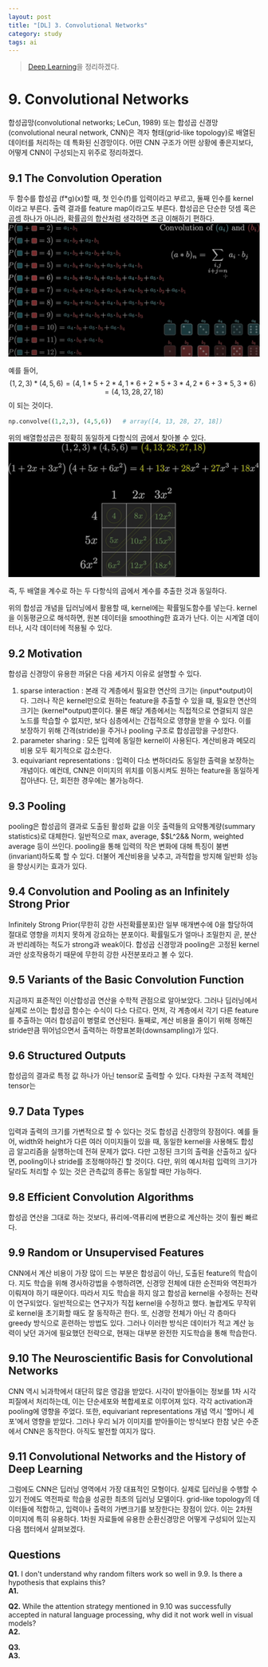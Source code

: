 ```yaml
---
layout: post
title: "[DL] 3. Convolutional Networks"
category: study
tags: ai
---
```


> [Deep Learning]을 정리하겠다.

# 9. Convolutional Networks

합성곱망(convolutional networks; LeCun, 1989) 또는 합성곱 신경망(convolutional neural network, CNN)은 격자 형태(grid-like topology)로 배열된 데이터를 처리하는 데 특화된 신경망이다. 어떤 CNN 구조가 어떤 상황에 좋은지보다, 어떻게 CNN이 구성되는지 위주로 정리하겠다.

## 9.1 The Convolution Operation
두 함수를 합성곱 (f*g)(x)할 때, 첫 인수(f)를 입력이라고 부르고, 둘째 인수를 kernel이라고 부른다. 출력 결과를 feature map이라고도 부른다.
합성곱은 단순한 덧셈 혹은 곱셈 하나가 아니라, 확률곱의 합산처럼 생각하면 조금 이해하기 편하다.
![two_random_convol](/assets/img/2024-04-08/two_random_convol.png)

예를 들어, $$(1,2,3)*(4,5,6) = (4, 1*5+2*4, 1*6+2*5+3*4, 2*6+3*5, 3*6) = (4, 13, 28, 27, 18)$$ 이 되는 것이다.

```python
np.convolve((1,2,3), (4,5,6))   # array([4, 13, 28, 27, 18])
```

위의 배열합성곱은 정확히 동일하게 다항식의 곱에서 찾아볼 수 있다.
![polynomial_multiplication](/assets/img/2024-04-08/polynomial_multiplication.png)

즉, 두 배열을 계수로 하는 두 다항식의 곱에서 계수를 추출한 것과 동일하다.

위의 합성곱 개념을 딥러닝에서 활용할 때, kernel에는 확률밀도함수를 넣는다. 
kernel을 이동평균으로 해석하면, 원본 데이터을 smoothing한 효과가 난다. 이는 시계열 데이터나, 시각 데이터에 적용될 수 있다.

## 9.2 Motivation
합성곱 신경망이 유용한 까닭은 다음 세가지 이유로 설명할 수 있다.
1) sparse interaction : 본래 각 계층에서 필요한 연산의 크기는 (input\*output)이다. 그러나 작은 kernel만으로 원하는 feature을 추출할 수 있을 떄, 필요한 연산의 크기는 (kernel\*output)뿐이다. 물론 해당 계층에서는 직접적으로 연결되지 않은 노드를 학습할 수 없지만, 보다 심층에서는 간접적으로 영향을 받을 수 있다. 이를 보장하기 위해 간격(stride)을 주거나 pooling 구조로 합성곱망을 구성한다.
2) parameter sharing : 모든 입력에 동일한 kernel이 사용된다. 계산비용과 메모리 비용 모두 획기적으로 감소한다.
3) equivariant representations : 입력이 다소 변하더라도 동일한 출력을 보장하는 개념이다. 예컨데, CNN은 이미지의 위치를 이동시켜도 원하는 feature을 동일하게 잡아낸다. 단, 회전한 경우에는 불가능하다.

## 9.3 Pooling
pooling은 합성곱의 결과로 도출된 활성화 값을 이웃 출력들의 요약통계량(summary statistics)로 대체한다. 일반적으로 max, average, $$L^2&& Norm, weighted average 등이 쓰인다.
pooling을 통해 입력의 작은 변화에 대해 특징이 불변(invariant)하도록 할 수 있다. 
더불어 계산비용을 낮추고, 과적합을 방지해 일반화 성능을 향상시키는 효과가 있다.

## 9.4 Convolution and Pooling as an Infinitely Strong Prior
Infinitely Strong Prior(무한히 강한 사전확률분포)란 일부 매개변수에 0을 할당하여 절대로 영향을 끼치지 못하게 강요하는 분포이다. 확률밀도가 얼마나 조밀한지 곧, 분산과 반리례하는 척도가 strong과 weak이다.
합성곱 신경망과 pooling은 고정된 kernel과만 상호작용하기 때문에 무한히 강한 사전분포라고 볼 수 있다. 

## 9.5 Variants of the Basic Convolution Function
지금까지 표준적인 이산합성곱 연산을 수학적 관점으로 알아보았다.
그러나 딥러닝에서 실제로 쓰이는 합성곱 함수는 수식이 다소 다르다.
먼저, 각 계층에서 각기 다른 feature를 추출하는 여러 합성곱이 병렬로 연산된다.
둘째로, 계산 비용을 줄이기 위해 정해진 stride만큼 뛰어넘으면서 출력하는 하향표본화(downsampling)가 있다.

## 9.6 Structured Outputs
합성곱의 결과로 특정 값 하나가 아닌 tensor로 출력할 수 있다. 다차원 구조적 객체인 tensor는 

## 9.7 Data Types
입력과 출력의 크기를 가변적으로 할 수 있다는 것도 합성곱 신경망의 장점이다.
예를 들어, width와 height가 다른 여러 이미지들이 있을 때, 동일한 kernel을 사용해도 합성곱 알고리즘을 실행하는데 전혀 문제가 없다.
다만 고정된 크기의 출력을 산출하고 싶다면, pooling이나 stride를 조정해야하긴 할 것이다.
다만, 위의 예시처럼 입력의 크기가 달라도 처리할 수 있는 것은 관측값의 종류는 동일할 때만 가능하다.

## 9.8 Efficient Convolution Algorithms
합성곱 연산을 그대로 하는 것보다, 퓨리에-역퓨리에 변환으로 계산하는 것이 훨씬 빠르다.

## 9.9 Random or Unsupervised Features
CNN에서 계산 비용이 가장 많이 드는 부분은 합성곱이 아닌, 도출된 feature의 학습이다.
지도 학습을 위해 경사하강법을 수행하려면, 신경망 전체에 대한 순전파와 역전파가 이뤄져야 하기 때문이다.
따라서 지도 학습을 하지 않고 합성곱 kernel을 수정하는 전략이 연구되었다.
일반적으로는 연구자가 직접 kernel을 수정하고 했다.
놀랍게도 무작위로 kernel을 초기화할 때도 잘 동작하곤 한다.
또, 신경망 전체가 아닌 각 층마다 greedy 방식으로 훈련하는 방법도 있다. 
그러나 이러한 방식은 데이터가 적고 계산 능력이 낮던 과거에 필요했던 전략으로, 현재는 대부분 완전한 지도학습을 통해 학습한다.

## 9.10 The Neuroscientific Basis for Convolutional Networks
CNN 역시 뇌과학에서 대단히 많은 영감을 받았다.
시각이 받아들이는 정보를 1차 시각피질에서 처리하는데, 이는 단순세포와 복합세포로 이루어져 있다. 각각 activation과 pooling에 영향을 주었다.
또한, equivariant representations 개념 역시 '할머니 세포'에서 영향을 받았다.
그러나 우리 뇌가 이미지를 받아들이는 방식보다 한참 낮은 수준에서 CNN은 동작한다. 아직도 발전할 여지가 많다.

## 9.11 Convolutional Networks and the History of Deep Learning
그럼에도 CNN은 딥러닝 영역에서 가장 대표적인 모형이다.
실제로 딥러닝을 수행할 수 있기 전에도 역전파로 학습을 성공한 최초의 딥러닝 모델이다. grid-like topology의 데이터들에 적합하고, 입력이나 출력의 가변크기를 보장한다는 장점이 있다. 이는 2차원 이미지에 특히 유용하다.
1차원 자료들에 유용한 순환신경망은 어떻게 구성되어 있는지 다음 챕터에서 살펴보겠다.


## Questions
**Q1.** I don't understand why random filters work so well in 9.9. Is there a hypothesis that explains this?  <br>
**A1.** 

**Q2.** While the attention strategy mentioned in 9.10 was successfully accepted in natural language processing, why did it not work well in visual models? <br> 
**A2.** 

**Q3.**   <br>
**A3.**




<!-- Links -->
[Deep Learning]: https://github.com/baejaeho18/MyLibrary/blob/main/Machine%20Learning/deeplearningbook.pdf